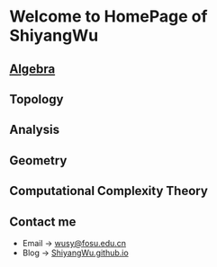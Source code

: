 # Welcome to HomePage of ShiyangWu

## [Algebra](https://shiyangwu.github.io/)

## Topology

## Analysis

## Geometry

## Computational Complexity Theory

## Contact me

* Email -> <wusy@fosu.edu.cn>
* Blog -> [ShiyangWu.github.io](https://shiyangwu.github.io/)
